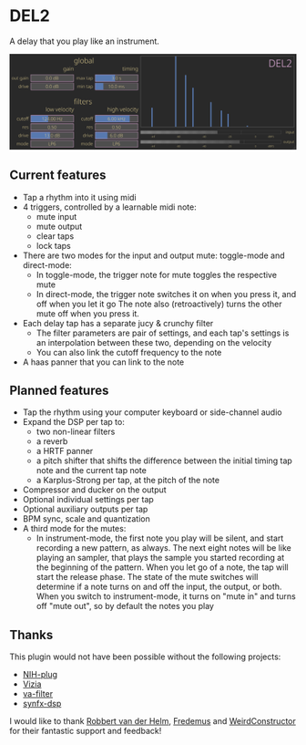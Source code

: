 
# DEL2

A delay that you play like an instrument.

<p align=”center”>
    <img src="images/DEL2.png" alt="screenshot">
</p>

## Current features

- Tap a rhythm into it using midi
- 4 triggers, controlled by a learnable midi note:
  - mute input
  - mute output
  - clear taps
  - lock taps
- There are two modes for the input and output mute: toggle-mode and direct-mode:
  - In toggle-mode, the trigger note for mute toggles the respective mute
  - In direct-mode, the trigger note switches it on when you press it, and off when you let it go
    The note also (retroactively) turns the other mute off when you press it.
- Each delay tap has a separate jucy & crunchy filter
  - The filter parameters are pair of settings, and each tap's settings is an interpolation between these two, depending on the velocity
  - You can also link the cutoff frequency to the note
- A haas panner that you can link to the note 

## Planned features

- Tap the rhythm using your computer keyboard or side-channel audio
- Expand the DSP per tap to:
  - two non-linear filters
  - a reverb
  - a HRTF panner
  - a pitch shifter that shifts the difference between the initial timing tap note and the current tap note
  - a Karplus-Strong per tap, at the pitch of the note
- Compressor and ducker on the output
- Optional individual settings per tap
- Optional auxiliary outputs per tap
- BPM sync, scale and quantization
- A third mode for the mutes:
  - In instrument-mode, the first note you play will be silent, and start recording a new pattern, as always.
    The next eight notes will be like playing an sampler, that plays the sample you started recording at the beginning of the pattern.
    When you let go of a note, the tap will start the release phase.
    The state of the mute switches will determine if a note turns on and off the input, the output, or both.
    When you switch to instrument-mode, it turns on "mute in" and turns off "mute out", so by default the notes you play

## Thanks

This plugin would not have been possible without the following projects:
- [NIH-plug](https://github.com/robbert-vdh/nih-plug)
- [Vizia](https://github.com/vizia/vizia)
- [va-filter](https://github.com/Fredemus/va-filter)
- [synfx-dsp](https://github.com/WeirdConstructor/synfx-dsp)

I would like to thank [Robbert van der Helm](https://github.com/robbert-vdh), [Fredemus](https://github.com/Fredemus) and [WeirdConstructor](https://github.com/WeirdConstructor) for their fantastic support and feedback!   
